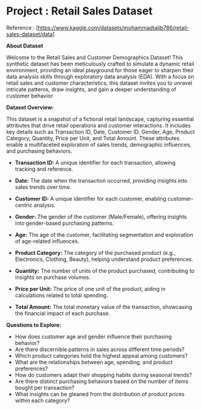 # Project : Retail Sales Dataset

Reference : [https://www.kaggle.com/datasets/mohammadtalib786/retail-sales-dataset/data]

**About Dataset**

Welcome to the Retail Sales and Customer Demographics Dataset! This synthetic dataset has been meticulously crafted to simulate a dynamic retail environment, providing an ideal playground for those eager to sharpen their data analysis skills through exploratory data analysis (EDA). With a focus on retail sales and customer characteristics, this dataset invites you to unravel intricate patterns, draw insights, and gain a deeper understanding of customer behavior.

**Dataset Overview:**

This dataset is a snapshot of a fictional retail landscape, capturing essential attributes that drive retail operations and customer interactions. It includes key details such as Transaction ID, Date, Customer ID, Gender, Age, Product Category, Quantity, Price per Unit, and Total Amount. These attributes enable a multifaceted exploration of sales trends, demographic influences, and purchasing behaviors.

- **Transaction ID:** A unique identifier for each transaction, allowing tracking and reference.

- **Date:** The date when the transaction occurred, providing insights into sales trends over time.

- **Customer ID:** A unique identifier for each customer, enabling customer-centric analysis.

- **Gender:** The gender of the customer (Male/Female), offering insights into gender-based purchasing patterns.

- **Age:** The age of the customer, facilitating segmentation and exploration of age-related influences.

- **Product Category:** The category of the purchased product (e.g., Electronics, Clothing, Beauty), helping understand product preferences.

- **Quantity:** The number of units of the product purchased, contributing to insights on purchase volumes.

- **Price per Unit:** The price of one unit of the product, aiding in calculations related to total spending.

- **Total Amount:** The total monetary value of the transaction, showcasing the financial impact of each purchase.

**Questions to Explore:**

- How does customer age and gender influence their purchasing behavior?
- Are there discernible patterns in sales across different time periods?
- Which product categories hold the highest appeal among customers?
- What are the relationships between age, spending, and product preferences?
- How do customers adapt their shopping habits during seasonal trends?
- Are there distinct purchasing behaviors based on the number of items bought per transaction?
- What insights can be gleaned from the distribution of product prices within each category?
